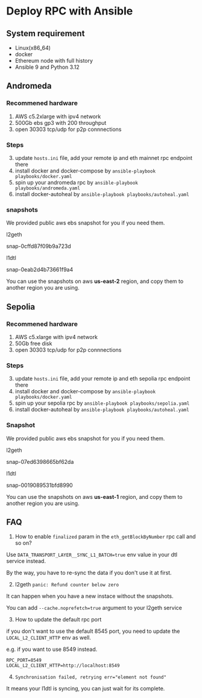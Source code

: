 # Deploy RPC with Ansible

## System requirement

- Linux(x86_64)
- docker
- Ethereum node with full history
- Ansible 9 and Python 3.12

## Andromeda

### Recommened hardware

1. AWS c5.2xlarge with ipv4 network
2. 500Gb ebs gp3 with 200 throughput
3. open 30303 tcp/udp for p2p connnections

### Steps

3. update `hosts.ini` file, add your remote ip and eth mainnet rpc endpoint there
4. install docker and docker-compose by `ansible-playbook playbooks/docker.yaml`
5. spin up your andromeda rpc by `ansible-playbook playbooks/andromeda.yaml`
6. install docker-autoheal by `ansible-playbook playbooks/autoheal.yaml`

### snapshots

We provided public aws ebs snapshot for you if you need them.

l2geth

snap-0cffd87f09b9a723d

l1dtl

snap-0eab2d4b73661f9a4

You can use the snapshots on aws **us-east-2** region, and copy them to another region you are using.

## Sepolia

### Recommened hardware

1. AWS c5.xlarge with ipv4 network
2. 50Gb free disk
3. open 30303 tcp/udp for p2p connnections

### Steps

3. update `hosts.ini` file, add your remote ip and eth sepolia rpc endpoint there
4. install docker and docker-compose by `ansible-playbook playbooks/docker.yaml`
5. spin up your sepolia rpc by `ansible-playbook playbooks/sepolia.yaml`
6. install docker-autoheal by `ansible-playbook playbooks/autoheal.yaml`

### Snapshot

We provided public aws ebs snapshot for you if you need them.

l2geth

snap-07ed6398665bf62da

l1dtl

snap-0019089531bfd8990

You can use the snapshots on aws **us-east-1** region, and copy them to another region you are using.

## FAQ

1. How to enable `finalized` param in the `eth_getBlockByNumber` rpc call and so on?

Use `DATA_TRANSPORT_LAYER__SYNC_L1_BATCH=true` env value in your dtl service instead.

By the way, you have to re-sync the data if you don't use it at first.

2. l2geth `panic: Refund counter below zero`

It can happen when you have a new instace without the snapshots.

You can add `--cache.noprefetch=true` argument to your l2geth service

3. How to update the default rpc port

if you don't want to use the default 8545 port, you need to update the `LOCAL_L2_CLIENT_HTTP` env as well.

e.g. if you want to use 8549 instead.

```
RPC_PORT=8549
LOCAL_L2_CLIENT_HTTP=http://localhost:8549
```

4. `Synchronisation failed, retrying err="element not found"`

It means your l1dtl is syncing, you can just wait for its complete.
